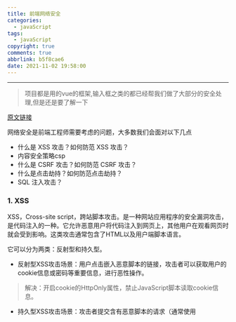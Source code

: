 ```yaml
---
title: 前端网络安全
categories:
  - javaScript
tags:
  - javaScript
copyright: true
comments: true
abbrlink: b5f8cae6
date: 2021-11-02 19:58:00
---
```


<hr style='filter:progid:DXImageTransform.Microsoft.Glow(color=#FF0000,strength=10)' color='#FF0000' size='1' />

> 项目都是用的vue的框架,输入框之类的都已经帮我们做了大部分的安全处理,但是还是要了解一下

<!--more-->

[原文链接](https://www.jianshu.com/p/233874b6de0d)

网络安全是前端工程师需要考虑的问题，大多数我们会面对以下几点

* 什么是 XSS 攻击？如何防范 XSS 攻击？
* 内容安全策略csp
* 什么是 CSRF 攻击？如何防范 CSRF 攻击？
* 什么是点击劫持？如何防范点击劫持？
* SQL 注入攻击？

### 1. XSS

XSS，Cross-site script，跨站脚本攻击。是一种网站应用程序的安全漏洞攻击，是代码注入的一种。它允许恶意用户将代码注入到网页上，其他用户在观看网页时就会受到影响。这类攻击通常包含了HTML以及用户端脚本语言。

它可以分为两类：反射型和持久型。

* 反射型XSS攻击场景：用户点击嵌入恶意脚本的链接，攻击者可以获取用户的cookie信息或密码等重要信息，进行恶性操作。

> 解决：开启cookie的HttpOnly属性，禁止JavaScript脚本读取cookie信息。

* 持久型XSS攻击场景：攻击者提交含有恶意脚本的请求（通常使用<script>标签），此脚本被保存在数据库中。用户再次浏览页面，包含恶意脚本的页面会自动执行脚本，从而达到攻击效果。这种攻击常见于论坛，博客等应用中。

> 解决：前端提交请求时，转义<为&lt，转义>为&gt；或者后台存储数据时进行特殊字符转义。


### 3.CSRF

CSRF，Cross-site request forgery，跨站请求伪造。这种方式是利用浏览器的cookie或服务器的session策略，盗取用户信息，模拟用户向第三方网站发送恶意请求。

> 再次强调一下cookie的机制：浏览器向一个域名发起http请求时（GET请求）会带上浏览器保存的关于那个域名的cookies，而不管你从哪个网站发请求。

解决方法: 

1. 同源检测

既然CSRF大多来自第三方网站，那么我们就直接禁止外域（或者不受信任的域名）对我们发起请求。可以通过origin header或者referer header判断请求源.

2. CSRF token验证

提交请求中携带token，并且每次请求的token值都是合法的随机数

3. 开启cookie SameSite 强校验

Chrome 51 开始，浏览器的 Cookie 新增加了一个SameSite属性，用来防止 CSRF 攻击和用户追踪。

### 4. 网络请求劫持

请求劫持是指网站资源在请求过程中因为人为原因而没有加载到正确的资源。

* DNS劫持
 
在浏览器输入URL，浏览器完成连接准备之后，第一件事情就是DNS查询。如果本地没有缓存，那么需要向DNS服务商请求该域名的IP地址。这个过程中如果发生恶意劫持，都导致正确的网址不能得到正确解析，且用户可能访问了一个非法服务器获取到恶意资源。

> 解决方案：DNS over HTTP（用 HTTP 协议来传输 DNS ）

* HTTP劫持

在用户浏览器和目标服务器之间建立的网络数据传输通道中的任何环节，比如，网关，防火墙等，发生的恶意劫持。从而在用户浏览器上展示了广告或其他内容（常见插入iframe）。最可能的劫持方就是ISP（internet service provider互联网服务商）。

> 解决方案: 改为https

### 5.SQL注入

攻击者在HTTP请求中注入恶意SQL命令，例如，drop table users，服务器用请求参数构造数据库SQL命令时，恶意SQL被执行。

> 解决：后台处理，例如，使用预编译语句PreparedStatement进行预处理。

感谢大佬们的无私分享
